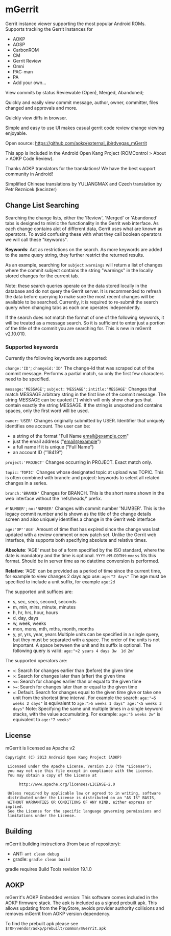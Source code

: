 mGerrit
=======

Gerrit instance viewer supporting the most popular Android ROMs. Supports tracking the Gerrit Instances for
-   AOKP
-   AOSP
-   CarbonROM
-   CM
-   Gerrit Review
-   Omni
-   PAC-man
-   PA
-   Add your own...

View commits by status Reviewable (Open), Merged, Abandoned;

Quickly and easily view commit message, author, owner, committer, files changed and approvals and more. 

Quickly view diffs in browser.

Simple and easy to use UI makes casual gerrit code review change viewing enjoyable.

Open source: <https://github.com/aokp/external_jbirdvegas_mGerrit>

This app is included in the Android Open Kang Project (ROMControl > About > AOKP Code Review).

Thanks AOKP translators for the translations! We have the best support community in Android!

Simplified Chinese translations by YULIANGMAX and Czech translation by Petr Reznicek (kecinzer)


## Change List Searching
Searching the change lists, either the 'Review', 'Merged' or 'Abandoned' tabs is designed to mimic the functionality in the Gerrit
 web interface. As each change contains alot of different data, Gerrit uses what are known as operators. To avoid confusing these
 with what they call boolean operators we will call these "keywords".

**Keywords**: Act as restrictions on the search. As more keywords are added to the same query string, they further restrict the returned
 results.

As an example, searching for `subject:warnings` will return a list of changes where the commit subject contains the string "warnings"
 in the locally stored changes for the current tab.

Note: these search queries operate on the data stored locally in the database and do not query the Gerrit server. It is recommended
 to refresh the data before querying to make sure the most recent changes will be available to be searched.
Currently, it is required to re-submit the search query when changing tabs as each one operates independently.

If the search does not match the format of one of the following keywords, it will be treated as a message search. So it is sufficient to
 enter just a portion of the title of the commit you are searching for. This is new in mGerrit v2.10.010.

### Supported keywords
Currently the following keywords are supported:

`change:'ID'`; `changeid:'ID'`
The change-Id that was scraped out of the commit message. Performs a partial match, so only the first few characters need to be specified.

`message:'MESSAGE'`; `subject:'MESSAGE'`; `intitle:'MESSAGE'`
Changes that match MESSAGE arbitrary string in the first line of the commit message. The string MESSAGE can be quoted (") which will
 only show changes that contain exactly the string MESSAGE. If the string is unquoted and contains spaces, only the first word will
 be used.

`owner:'USER'`
Changes originally submitted by USER. Identifier that uniquely identifies one account. The user can be:
- a string of the format "Full Name <email@example.com>"
- just the email address ("<email@example>")
- a full name if it is unique ("Full Name")
- an account ID ("18419")

`project:'PROJECT'`
Changes occurring in PROJECT. Exact match only.

`topic:'TOPIC'`
Changes whose designated topic at upload was TOPIC. This is often combined with branch: and project: keywords to select all related changes in a series.

`branch:'BRANCH'`
Changes for BRANCH. This is the short name shown in the web interface without the 'refs/heads/' prefix.

`#'NUMBER'`; `no:'NUMBER'`
Changes with commit number 'NUMBER'. This is the legacy commit number and is shown as the title of the change details screen and also uniquely identifies a change in the Gerrit web interface

`age:'OP''AGE'`
    Amount of time that has expired since the change was last updated with a review comment or new patch set. Unlike the Gerrit web interface, this supports both specifying absolute and relative times.

**Absolute**:
 'AGE' must be of a form specified by the ISO standard, where the date is mandatory and the time is optional. `YYYY-MM-DDTHH:mm:ss` fits this format. Should be in server time as no datetime conversion is performed.

**Relative**:
'AGE' can be provided as a period of time since the current time, for example to view changes 2 days ago use: `age:"2 days"`
The age must be specified to include a unit suffix, for example `age:2d`

The supported unit suffices are:
- s, sec, secs, second, seconds
- m, min, mins, minute, minutes
- h, hr, hrs, hour, hours
- d, day, days
- w, week, weeks
- mon, mons, mth, mths, month, months
- y, yr, yrs, year, years
Multiple units can be specified in a single query, but they must be separated with a space. The order of the units is not important. A space between the unit and its suffix is optional.
The following query is valid:
    `age:">2 years 4 days 3w  1d 2m"`

The supported operators are:
- `<`: Search for changes earlier than (before) the given time
- `>`: Search for changes later than (after) the given time
- `<=`: Search for changes earlier than or equal to the given time
- `>=`: Search for changes later than or equal to the given time
- `=`: Default. Search for changes equal to the given time give or take one unit from the shortest time interval. For example the search:
	`age:"=5 weeks 2 days"`	is equivalent to `age:">5 weeks 1 days" age:"<5 weeks 3 days"`
Note: Specifying the same unit multiple times in a single keyword stacks, with the value accumulating. For example:
`age:"5 weeks 2w"`	is equivalent to `age:"7 weeks"`


License
-------
mGerrit is licensed as Apache v2
```
Copyright (C) 2013 Android Open Kang Project (AOKP)

 Licensed under the Apache License, Version 2.0 (the "License");
 you may not use this file except in compliance with the License.
 You may obtain a copy of the License at

      http://www.apache.org/licenses/LICENSE-2.0

 Unless required by applicable law or agreed to in writing, software
 distributed under the License is distributed on an "AS IS" BASIS,
 WITHOUT WARRANTIES OR CONDITIONS OF ANY KIND, either express or implied.
 See the License for the specific language governing permissions and
 limitations under the License.
```


Building
--------
mGerrit building instructions (from base of repository):
- ANT: `ant clean debug`
- gradle: `gradle clean build`
 
gradle requires Build Tools revision 19.1.0


AOKP
----
mGerrit's AOKP Embedded version:
This software comes included in the AOKP firmware stack. The apk is included
as a signed prebuilt apk.  This allows updating from the PlayStore, avoids
provider authority collisions and removes mGerrit from AOKP version dependency.

To find the prebuilt apk please see `$TOP/vendor/aokp/prebuilt/common/mGerrit.apk`
